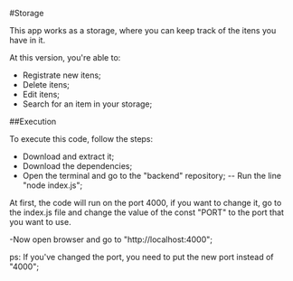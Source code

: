 #Storage

This app works as a storage, where you can keep track of the itens you have in it.

At this version, you're able to: 

- Registrate new itens;
- Delete itens;
- Edit itens;
- Search for an item in your storage;

##Execution

To execute this code, follow the steps:

- Download and extract it;
- Download the dependencies;
- Open the terminal and go to the "backend" repository;
-- Run the line "node index.js";

At first, the code will run on the port 4000, if you want to change it, go to the index.js file and change the value of the const "PORT" to the port that you want to use.

-Now open browser and go to "http://localhost:4000";

ps: If you've changed the port, you need to put the new port instead of "4000";